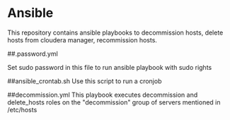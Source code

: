 # Ansible

This repository contains ansible playbooks to decommission hosts, delete hosts from cloudera manager, recommission hosts.

##.password.yml

Set sudo password in this file to run ansible playbook with sudo rights

##ansible_crontab.sh
Use this script to run a cronjob

##decommission.yml
This playbook executes decommission and delete_hosts roles on the "decommission" group of servers mentioned in /etc/hosts 

